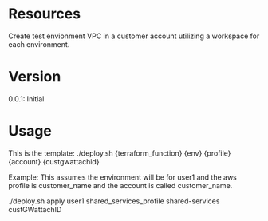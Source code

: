 # Resources
Create test envionment VPC in a customer account utilizing a workspace for each environment.

# Version
0.0.1: Initial

# Usage
This is the template:
./deploy.sh {terraform_function} {env} {profile} {account} {custgwattachid} 

Example: This assumes the environment will be for user1 and the aws profile is customer_name and the account is called customer_name.

./deploy.sh apply user1 shared_services_profile shared-services custGWattachID
